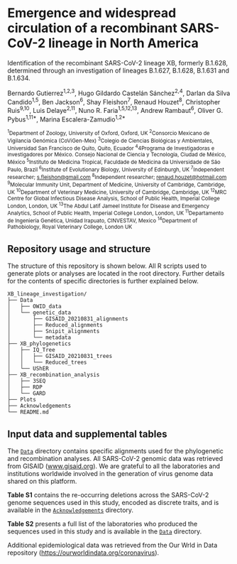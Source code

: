 # Emergence and widespread circulation of a recombinant SARS-CoV-2 lineage in North America

Identification of the recombinant SARS-CoV-2 lineage XB, formerly B.1.628, determined through an investigation of lineages B.1.627, B.1.628, B.1.631 and B.1.634.



Bernardo Gutierrez<sup>1,2,3</sup>, Hugo Gildardo Castelán Sánchez<sup>2,4</sup>, Darlan da Silva Candido<sup>1,5</sup>, Ben Jackson<sup>6</sup>, Shay Fleishon<sup>7</sup>, Renaud Houzet<sup>8</sup>, Christopher Ruis<sup>9,10</sup>, Luis Delaye<sup>2,11</sup>, Nuno R. Faria<sup>1,5,12,13</sup>, Andrew Rambaut<sup>6</sup>, Oliver G. Pybus<sup>1,11*</sup>, Marina Escalera-Zamudio<sup>1,2*</sup>


<sup><sup>1</sup>Department of Zoology, University of Oxford, Oxford, UK
<sup>2</sup>Consorcio Mexicano de Vigilancia Genómica (CoViGen-Mex)
<sup>3</sup>Colegio de Ciencias Biológicas y Ambientales, Universidad San Francisco de Quito, Quito, Ecuador
<sup>4</sup>4Programa de Investigadoras e investigadores por México. Consejo Nacional de Ciencia y Tecnología, Ciudad de México, México
<sup>5</sup>Instituto de Medicina Tropical, Faculdade de Medicina da Universidade de São Paulo, Brazil
<sup>6</sup>Institute of Evolutionary Biology, University of Edinburgh, UK
<sup>7</sup>Independent researcher; s.fleishon@gmail.com
<sup>8</sup>Independent researcher; renaud.houzet@hotmail.com
<sup>9</sup>Molecular Immunity Unit, Department of Medicine, University of Cambridge, Cambridge, UK
<sup>10</sup>Department of Veterinary Medicine, University of Cambridge, Cambridge, UK
<sup>12</sup>MRC Centre for Global Infectious Disease Analysis, School of Public Health, Imperial College London, London, UK
<sup>13</sup>The Abdul Latif Jameel Institute for Disease and Emergency Analytics, School of Public Health, Imperial College London, London, UK
<sup>11</sup>Departamento de Ingeniería Genética, Unidad Irapuato, CINVESTAV, Mexico
<sup>14</sup>Department of Pathobiology, Royal Veterinary College, London UK</sup>


## Repository usage and structure

The structure of this repository is shown below. All R scripts used to generate plots or analyses are located in the root directory. Further details for the contents of specific directories is further explained below.

```
XB_lineage_investigation/
├── Data
│   ├── OWID_data
│   └── genetic_data
│       ├── GISAID_20210831_alignments
│       ├── Reduced_alignments
│       ├── Snipit_alignments
│       └── metadata
├── XB_phylogenetics
│   ├── IQ_Tree
│   │   ├── GISAID_20210831_trees
│   │   └── Reduced_trees
│   └── UShER
├── XB_recombination_analysis
│   ├── 3SEQ
│   ├── RDP
│   └── GARD
├── Plots
├── Acknowledgements
└── README.md
```

## Input data and supplemental tables

The [`Data`](Data/) directory contains specific alignments used for the phylogenetic and recombination analyses. All SARS-CoV-2 genomic data was retrieved from GISAID (www.gisaid.org). We are grateful to all the laboratories and institutions worldwide involved in the generation of virus genome data shared on this platform. 

**Table S1** contains the re-occurring deletions across the SARS-CoV-2 genome sequences used in this study, encoded as discrete traits, and is available in the [`Acknowledgements`](Acknowledgements/) directory.

**Table S2** presents a full list of the laboratories who produced the sequences used in this study and is available in the [`Data`](Data/) directory.

Additional epidemiological data was retrieved from the Our Wrld in Data repository (https://ourworldindata.org/coronavirus).
